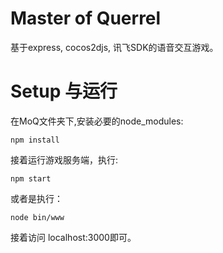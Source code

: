 # Master of Querrel

基于express, cocos2djs, 讯飞SDK的语音交互游戏。

# Setup 与运行
在MoQ文件夹下,安装必要的node_modules:
```
npm install
```
接着运行游戏服务端，执行:
```
npm start
```
或者是执行：
```
node bin/www
```
接着访问 localhost:3000即可。